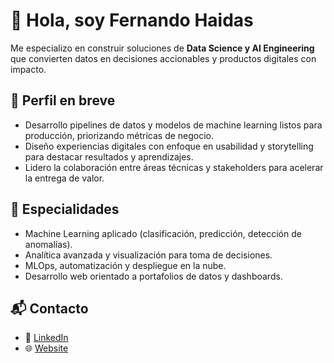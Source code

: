 # 👋 Hola, soy Fernando Haidas

Me especializo en construir soluciones de **Data Science y AI Engineering** que convierten datos en decisiones accionables y productos digitales con impacto.

## 🚀 Perfil en breve
- Desarrollo pipelines de datos y modelos de machine learning listos para producción, priorizando métricas de negocio.
- Diseño experiencias digitales con enfoque en usabilidad y storytelling para destacar resultados y aprendizajes.
- Lidero la colaboración entre áreas técnicas y stakeholders para acelerar la entrega de valor.

## 🧠 Especialidades
- Machine Learning aplicado (clasificación, predicción, detección de anomalías).
- Analítica avanzada y visualización para toma de decisiones.
- MLOps, automatización y despliegue en la nube.
- Desarrollo web orientado a portafolios de datos y dashboards.

## 📬 Contacto
- 💼 [LinkedIn](https://www.linkedin.com/in/ferpipohaidas/)
- 🌐 [Website](https://ferpipohaidas.com/)